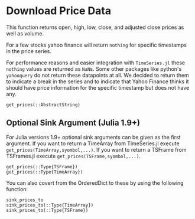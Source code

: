 # Download Price Data

This function returns open, high, low, close, and adjusted close prices as well as volume.  

For a few stocks yahoo finance will return `nothing` for specific timestamps in the price series.  

For performance reasons and easier integration with `TimeSeries.jl` these `nothing` values are returned as `NaN`s. Some other packages like python's `yahooquery` do not return these datapoints at all. We decided to return them to indicate a break in the series and to indicate that Yahoo Finance thinks it should have price information for the specific timestamp but does not have any.   


````@docs
get_prices(::AbstractString)
````

## Optional Sink Argument (Julia 1.9+)

For Julia versions 1.9+ optional sink arguments can be given as the first argument.
If you want to return a TimeArray from TimeSeries.jl execute `get_prices(TimeArray,syombol,...)`. If you want to return a TSFrame from TSFrames.jl execute `get_prices(TSFrame,syombol,...)`.

````@docs
get_prices(::Type{TSFrame})
get_prices(::Type{TimeArray})
````


You can also covert from the OrderedDict to these by using the following function:

```@docs
sink_prices_to
sink_prices_to(::Type{TimeArray})
sink_prices_to(::Type{TSFrame})
```